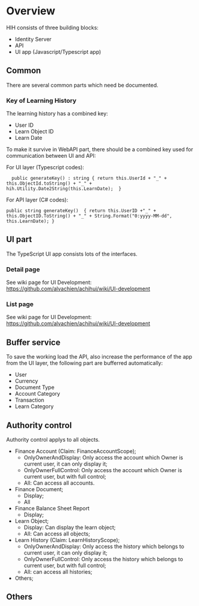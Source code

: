 # Overview

HIH consists of three building blocks:
* Identity Server
* API
* UI app (Javascript/Typescript app)

## Common

There are several common parts which need be documented.

### Key of Learning History
The learning history has a combined key:
* User ID
* Learn Object ID
* Learn Date

To make it survive in WebAPI part, there should be a combined key used for communication between UI and API:

For UI layer (Typescript codes):

`   public generateKey() : string {
        return this.UserId + "_" + this.ObjectId.toString() + "_" + hih.Utility.Date2String(this.LearnDate); 
    }
`

For API layer (C# codes):

`
public string generateKey() 
{
    return this.UserID +"_" + this.ObjectID.ToString() + "_" + String.Format("0:yyyy-MM-dd", this.LearnDate);
}
`

## UI part

The TypeScript UI app consists lots of the interfaces.

### Detail page

See wiki page for UI Development: https://github.com/alvachien/achihui/wiki/UI-development


### List page

See wiki page for UI Development: https://github.com/alvachien/achihui/wiki/UI-development


## Buffer service

To save the working load the API, also increase the performance of the app from the UI layer, the following part are bufferred automatically:
* User
* Currency
* Document Type
* Account Category
* Transaction
* Learn Category


## Authority control

Authority control applys to all objects.

* Finance Account (Claim: FinanceAccountScope); 
    - OnlyOwnerAndDisplay: Only access the account which Owner is current user, it can only display it;
    - OnlyOwnerFullControl: Only access the account which Owner is current user, but with full control;
    - All: Can access all accounts.
* Finance Document;
    - Display;
    - All
* Finance Balance Sheet Report
    - Display;
* Learn Object;
    - Display: Can display the learn object;
    - All: Can access all objects;
* Learn History (Claim: LearnHistoryScope);
    - OnlyOwnerAndDisplay: Only access the history which belongs to current user, it can only display it;
    - OnlyOwnerFullControl: Only access the history which belongs to current user, but with full control;
    - All: can access all histories;
* Others;

## Others



